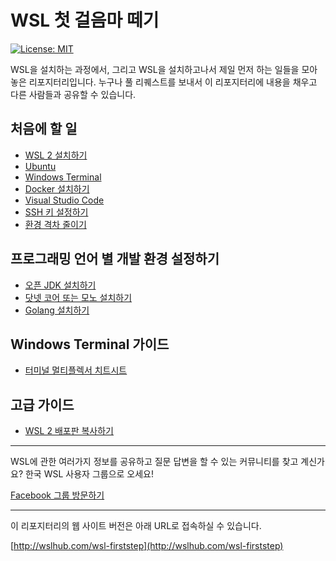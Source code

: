 # WSL 첫 걸음마 떼기

[![License: MIT](https://img.shields.io/badge/License-MIT-yellow.svg)](https://opensource.org/licenses/MIT)

WSL을 설치하는 과정에서, 그리고 WSL을 설치하고나서 제일 먼저 하는 일들을 모아놓은 리포지터리입니다. 누구나 풀 리퀘스트를 보내서 이 리포지터리에 내용을 채우고 다른 사람들과 공유할 수 있습니다.

## 처음에 할 일

- [WSL 2 설치하기](firststep/install.md)
- [Ubuntu](firststep/ubuntu.md)
- [Windows Terminal](firststep/winterm.md)  
- [Docker 설치하기](firststep/docker.md)
- [Visual Studio Code](firststep/vscode.md)
- [SSH 키 설정하기](firststep/sshkey.md)
- [환경 격차 줄이기](firststep/bridge.md)

## 프로그래밍 언어 별 개발 환경 설정하기

- [오픈 JDK 설치하기](devsetup/openjdk.md)
- [닷넷 코어 또는 모노 설치하기](devsetup/dotnet.md)
- [Golang 설치하기](devsetup/golang.md)

## Windows Terminal 가이드

- [터미널 멀티플렉서 치트시트](winterm/multiplexer.md)

## 고급 가이드

- [WSL 2 배포판 복사하기](advanced/copy-distro.md)

---

WSL에 관한 여러가지 정보를 공유하고 질문 답변을 할 수 있는 커뮤니티를 찾고 계신가요? 한국 WSL 사용자 그룹으로 오세요!

[Facebook 그룹 방문하기](https://www.facebook.com/groups/wslhub/)

---

이 리포지터리의 웹 사이트 버전은 아래 URL로 접속하실 수 있습니다.

[http://wslhub.com/wsl-firststep](http://wslhub.com/wsl-firststep)
